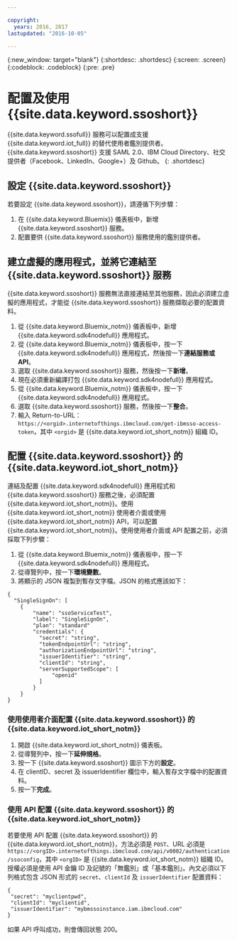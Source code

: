 ```yaml
---

copyright:
  years: 2016, 2017
lastupdated: "2016-10-05"

---
```


{:new_window: target="blank"}
{:shortdesc: .shortdesc}
{:screen: .screen}
{:codeblock: .codeblock}
{:pre: .pre}

# 配置及使用 {{site.data.keyword.ssoshort}}

{{site.data.keyword.ssofull}} 服務可以配置成支援 {{site.data.keyword.iot_full}} 的替代使用者鑑別提供者。{{site.data.keyword.ssoshort}} 支援 SAML 2.0、IBM Cloud Directory、社交提供者（Facebook、LinkedIn、Google+）及 Github。
{: .shortdesc}

## 設定 {{site.data.keyword.ssoshort}}

若要設定 {{site.data.keyword.ssoshort}}，請遵循下列步驟：

1. 在 {{site.data.keyword.Bluemix}} 儀表板中，新增 {{site.data.keyword.ssoshort}} 服務。
2. 配置要供 {{site.data.keyword.ssoshort}} 服務使用的鑑別提供者。

## 建立虛擬的應用程式，並將它連結至 {{site.data.keyword.ssoshort}} 服務

{{site.data.keyword.ssoshort}} 服務無法直接連結至其他服務，因此必須建立虛擬的應用程式，才能從 {{site.data.keyword.ssoshort}} 服務擷取必要的配置資料。

1. 從 {{site.data.keyword.Bluemix_notm}} 儀表板中，新增 {{site.data.keyword.sdk4nodefull}} 應用程式。
2. 從 {{site.data.keyword.Bluemix_notm}} 儀表板中，按一下 {{site.data.keyword.sdk4nodefull}} 應用程式，然後按一下**連結服務或 API**。
3. 選取 {{site.data.keyword.ssoshort}} 服務，然後按一下**新增**。
4. 現在必須重新編譯打包 {{site.data.keyword.sdk4nodefull}} 應用程式。
5. 從 {{site.data.keyword.Bluemix_notm}} 儀表板中，按一下 {{site.data.keyword.sdk4nodefull}} 應用程式。
6. 選取 {{site.data.keyword.ssoshort}} 服務，然後按一下**整合**。
7. 輸入 Return-to-URL：
`https://<orgid>.internetofthings.ibmcloud.com/get-ibmsso-access-token`，其中 `<orgid>` 是 {{site.data.keyword.iot_short_notm}} 組織 ID。

## 配置 {{site.data.keyword.ssoshort}} 的 {{site.data.keyword.iot_short_notm}}

連結及配置 {{site.data.keyword.sdk4nodefull}} 應用程式和 {{site.data.keyword.ssoshort}} 服務之後，必須配置 {{site.data.keyword.iot_short_notm}}。使用 {{site.data.keyword.iot_short_notm}} 使用者介面或使用 {{site.data.keyword.iot_short_notm}} API，可以配置 {{site.data.keyword.iot_short_notm}}。使用使用者介面或 API 配置之前，必須採取下列步驟：

1. 從 {{site.data.keyword.Bluemix_notm}} 儀表板中，按一下 {{site.data.keyword.sdk4nodefull}} 應用程式。
2. 從導覽列中，按一下**環境變數**。
3. 將顯示的 JSON 複製到暫存文字檔。JSON 的格式應該如下：
```
{
  "SingleSignOn": [
    {
        "name": "ssoServiceTest",
        "label": "SingleSignOn",
        "plan": "standard"
        "credentials": {
          "secret": "string",
          "tokenEndpointUrl": "string",
          "authorizationEndpointUrl": "string",
          "issuerIdentifier": "string",
          "clientId": "string",
          "serverSupportedScope": [
              "openid"
          ]
        }
    }
}
```

### 使用使用者介面配置 {{site.data.keyword.ssoshort}} 的 {{site.data.keyword.iot_short_notm}}

1. 開啟 {{site.data.keyword.iot_short_notm}} 儀表板。
2. 從導覽列中，按一下**延伸規格**。
3. 按一下 {{site.data.keyword.ssoshort}} 圖示下方的**設定**。
4. 在 clientID、secret 及 issuerIdentifier 欄位中，輸入暫存文字檔中的配置資料。
5. 按一下**完成**。

### 使用 API 配置 {{site.data.keyword.ssoshort}} 的 {{site.data.keyword.iot_short_notm}}

若要使用 API 配置 {{site.data.keyword.ssoshort}} 的 {{site.data.keyword.iot_short_notm}}，方法必須是 `POST`、URL 必須是 `https://<orgID>.internetofthings.ibmcloud.com/api/v0002/authentication/ssoconfig`，其中 `<orgID>` 是 {{site.data.keyword.iot_short_notm}} 組織 ID。授權必須是使用 API 金鑰 ID 及記號的「無鑑別」或「基本鑑別」。內文必須以下列格式包含 JSON 形式的 `secret`、`clientId` 及 `issuerIdentifier` 配置資料：
```
{
 "secret": "myclientpwd",
 "clientId": "myclientid",
 "issuerIdentifier": "mybmssoinstance.iam.ibmcloud.com"
}
```

如果 API 呼叫成功，則會傳回狀態 200。
